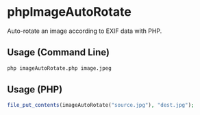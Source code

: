 # phpImageAutoRotate

Auto-rotate an image according to EXIF data with PHP.

## Usage (Command Line)

```sh
php imageAutoRotate.php image.jpeg
```

## Usage (PHP)

```php
file_put_contents(imageAutoRotate("source.jpg"), "dest.jpg");
```

